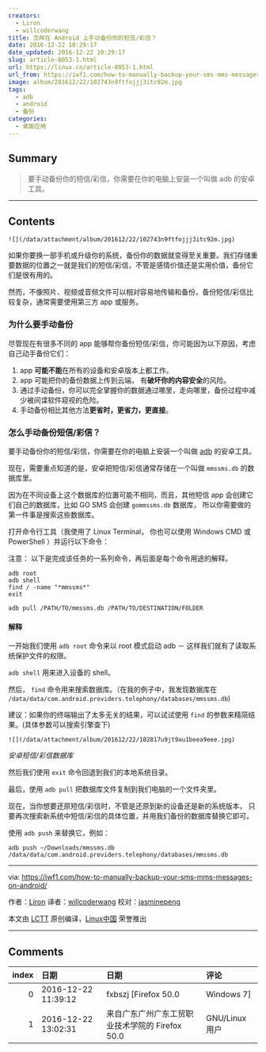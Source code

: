```yaml
---
creators:
  - Liron
  - willcoderwang
title: 怎样在 Android 上手动备份你的短信/彩信？
date: 2016-12-22 10:29:17
date_updated: 2016-12-22 10:29:17
slug: article-8053-1.html
url: https://linux.cn/article-8053-1.html
url_from: https://iwf1.com/how-to-manually-backup-your-sms-mms-messages-on-android/
image: album/201612/22/102743n9ftfojjj3itc92m.jpg
tags:
  - adb
  - android
  - 备份
categories:
  - 桌面应用
---
```


## Summary

> 要手动备份你的短信/彩信，你需要在你的电脑上安装一个叫做  adb 的安卓工具。

***

<!-- more -->

## Contents

`![](/data/attachment/album/201612/22/102743n9ftfojjj3itc92m.jpg)`

如果你要换一部手机或升级你的系统，备份你的数据就变得至关重要。我们存储重要数据的位置之一就是我们的短信/彩信，不管是感情价值还是实用价值，备份它们是很有用的。

然而，不像照片、视频或音频文件可以相对容易地传输和备份，备份短信/彩信比较复杂，通常需要使用第三方 app 或服务。

### 为什么要手动备份

尽管现在有很多不同的 app 能够帮你备份短信/彩信，你可能因为以下原因，考虑自己动手备份它们：

1. app **可能不能**在所有的设备和安卓版本上都工作。
2. app 可能把你的备份数据上传到云端， 有**破坏你的内容安全**的风险。
3. 通过手动备份，你可以完全掌握你的数据通过哪里，走向哪里，备份过程中减少被间谍软件窥视的危险。
4. 手动备份相比其他方法**更省时，更省力，更直接**。

### 怎么手动备份短信/彩信？

要手动备份你的短信/彩信，你需要在你的电脑上安装一个叫做 [adb](http://developer.android.com/tools/help/adb.html) 的安卓工具。

现在，需要重点知道的是，安卓把短信/彩信通常存储在一个叫做 `mmssms.db` 的数据库里。

因为在不同设备上这个数据库的位置可能不相同，而且，其他短信 app 会创建它们自己的数据库，比如 GO SMS 会创建 `gommssms.db` 数据库， 所以你需要做的第一件事是搜索这些数据库。

打开命令行工具（我使用了 Linux Terminal， 你也可以使用 Windows CMD 或 PowerShell ）并运行以下命令：

注意： 以下是完成该任务的一系列命令，再后面是每个命令用途的解释。

```shell
adb root
adb shell
find / -name "*mmssms*"
exit

adb pull /PATH/TO/mmssms.db /PATH/TO/DESTINATION/FOLDER
```

#### 解释

一开始我们使用 `adb root` 命令来以 root 模式启动 adb － 这样我们就有了读取系统保护文件的权限。

`adb shell` 用来进入设备的 shell。

然后， `find` 命令用来搜索数据库。（在我的例子中，我发现数据库在 `/data/data/com.android.providers.telephony/databases/mmssms.db`)

建议：如果你的终端输出了太多无关的结果，可以试试使用 `find` 的参数来精简结果。(具体参数可以搜索引擎查下)

`![](/data/attachment/album/201612/22/102817u9jt9au1beea9eee.jpg)`

*安卓短信/彩信数据库*

然后我们使用 `exit` 命令回退到我们的本地系统目录。

最后，使用 `adb pull` 把数据库文件复制到我们电脑的一个文件夹里。

现在，当你想要还原短信/彩信时，不管是还原到新的设备还是新的系统版本， 只要再次搜索新系统中短信/彩信的具体位置，并用我们备份的数据库替换它即可。

使用 `adb push` 来替换它，例如：

```shell
adb push ~/Downloads/mmssms.db /data/data/com.android.providers.telephony/databases/mmssms.db
```

---

via: <https://iwf1.com/how-to-manually-backup-your-sms-mms-messages-on-android/>

作者：[Liron](https://iwf1.com/tag/android) 译者：[willcoderwang](http://wangzk.win) 校对：[jasminepeng](https://github.com/jasminepeng)

本文由 [LCTT](https://github.com/LCTT/TranslateProject) 原创编译，[Linux中国](https://linux.cn/) 荣誉推出

***

## Comments

|   index | 日期                | 日期                                                           | 评论                                           |
|--------:|:--------------------|:---------------------------------------------------------------|:-----------------------------------------------|
|       0 | 2016-12-22 11:39:12 | fxbszj [Firefox 50.0|Windows 7]                                | 这个db文件不知道有没有加密过的                 |
|       1 | 2016-12-22 13:02:31 | 来自广东广州广东工贸职业技术学院的 Firefox 50.0|GNU/Linux 用户 | 这方法太原始了，只适用于无法使用备份软件的情况 |
